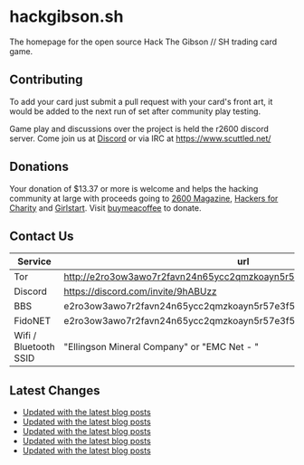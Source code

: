 # hackgibson.sh
The homepage for the open source Hack The Gibson // SH trading card game.


## Contributing

To add your card just submit a pull request with your card's front art, it would be added to the next run of set after community play testing.

Game play and discussions over the project is held the r2600 discord server. Come join us at [Discord](https://discord.com/invite/9hABUzz) or via IRC at https://www.scuttled.net/


## Donations

Your donation of $13.37 or more is welcome and helps the hacking community at large with proceeds going to [2600 Magazine](https://2600.com/), [Hackers for Charity](https://hackersforcharity.org) and [Girlstart](https://girlstart.org).  Visit [buymeacoffee](https://www.buymeacoffee.com/hackgibson.sh) to donate.


## Contact Us

Service | url
-|-
Tor | http://e2ro3ow3awo7r2favn24n65ycc2qmzkoayn5r57e3f56nvjwdcgg32ad.onion
Discord | https://discord.com/invite/9hABUzz
BBS | e2ro3ow3awo7r2favn24n65ycc2qmzkoayn5r57e3f56nvjwdcgg32ad.onion:23
FidoNET | e2ro3ow3awo7r2favn24n65ycc2qmzkoayn5r57e3f56nvjwdcgg32ad.onion:24554
Wifi / Bluetooth SSID | "Ellingson Mineral Company" or "EMC Net - <fidonet address>"

## Latest Changes
<!-- BLOG-POST-LIST:START -->
- [Updated with the latest blog posts](https://github.com/DFW2600/hackgibson.sh/commit/05f6279691cca23a6b7b91cf0ee1bf174af5f199)
- [Updated with the latest blog posts](https://github.com/DFW2600/hackgibson.sh/commit/da7685eef93ecf22adfcd4795cbeeb7126c823ef)
- [Updated with the latest blog posts](https://github.com/DFW2600/hackgibson.sh/commit/265d037b2a227c0c8ce596eb06a17141e33aae3b)
- [Updated with the latest blog posts](https://github.com/DFW2600/hackgibson.sh/commit/7cd88a3568e1ad217ffdeea7c081da2cee9cb1ac)
- [Updated with the latest blog posts](https://github.com/DFW2600/hackgibson.sh/commit/9ae4047d2b2da86521d4396e6aace3a21a94b4ed)
<!-- BLOG-POST-LIST:END -->
